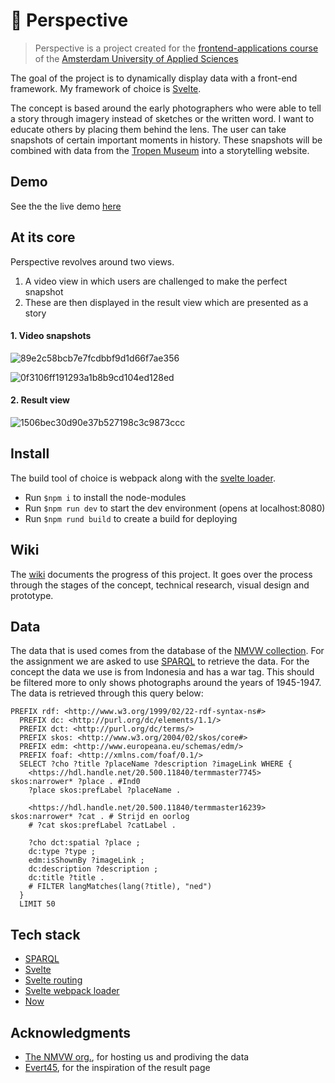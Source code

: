 # 📸 Perspective

> Perspective is a project created for the [frontend-applications course](https://github.com/cmda-tt/course-19-20/tree/master/frontend-applications) of the [Amsterdam University of Applied Sciences](https://www.hva.nl/)

The goal of the project is to dynamically display data with a front-end framework. My framework of choice is [Svelte](https://svelte.dev).

The concept is based around the early photographers who were able to tell a story through imagery instead of sketches or the written word. I want to educate others by placing them behind the lens. The user can take snapshots of certain important moments in history. These snapshots will be combined with data from the [Tropen Museum](https://www.tropenmuseum.nl/) into a storytelling website.

## Demo
See the the live demo [here](https://perspective-project.netlify.com/)

## At its core
Perspective revolves around two views. 
1. A video view in which users are challenged to make the perfect snapshot
2. These are then displayed in the result view which are presented as a story

#### 1. Video snapshots  
![89e2c58bcb7e7fcdbbf9d1d66f7ae356](https://user-images.githubusercontent.com/8048514/67623677-72358080-f828-11e9-8df8-6c20e2676cf0.gif)

![0f3106ff191293a1b8b9cd104ed128ed](https://user-images.githubusercontent.com/8048514/67623655-27b40400-f828-11e9-8fbc-2a4ab1c3127d.gif)

#### 2. Result view
![1506bec30d90e37b527198c3c9873ccc](https://user-images.githubusercontent.com/8048514/67623822-0522ea80-f82a-11e9-8bd7-0c414fe60e51.gif)

## Install
The build tool of choice is webpack along with the [svelte loader](https://github.com/sveltejs/svelte-loader).
- Run `$npm i` to install the node-modules
- Run `$npm run dev` to start the dev environment (opens at localhost:8080)
- Run `$npm rund build` to create a build for deploying


## Wiki
The [wiki](https://github.com/MartijnKeesmaat/frontend-applications/wiki) documents the progress of this project. It goes over the process through the stages of the concept, technical research, visual design and prototype.

## Data
The data that is used comes from the database of the [NMVW collection](https://collectie.wereldculturen.nl/). For the assignment we are asked to use [SPARQL](https://www.w3.org/TR/rdf-sparql-query/) to retrieve the data. For the concept the data we use is from Indonesia and has a war tag. This should be filtered more to only shows photographs around the years of 1945-1947. The data is retrieved through this query below:

```
PREFIX rdf: <http://www.w3.org/1999/02/22-rdf-syntax-ns#>
  PREFIX dc: <http://purl.org/dc/elements/1.1/>
  PREFIX dct: <http://purl.org/dc/terms/>
  PREFIX skos: <http://www.w3.org/2004/02/skos/core#>
  PREFIX edm: <http://www.europeana.eu/schemas/edm/>
  PREFIX foaf: <http://xmlns.com/foaf/0.1/>
  SELECT ?cho ?title ?placeName ?description ?imageLink WHERE {
    <https://hdl.handle.net/20.500.11840/termmaster7745> skos:narrower* ?place . #Ind0
    ?place skos:prefLabel ?placeName .
      
    <https://hdl.handle.net/20.500.11840/termmaster16239> skos:narrower* ?cat . # Strijd en oorlog
    # ?cat skos:prefLabel ?catLabel .
    
    ?cho dct:spatial ?place ;
    dc:type ?type ;
    edm:isShownBy ?imageLink ;
    dc:description ?description ;
    dc:title ?title .
    # FILTER langMatches(lang(?title), "ned")
  }
  LIMIT 50
```


## Tech stack
- [SPARQL](https://www.w3.org/TR/rdf-sparql-query/)
- [Svelte](https://svelte.dev)
- [Svelte routing](https://github.com/EmilTholin/svelte-routing)
- [Svelte webpack loader](https://github.com/sveltejs/svelte-loader)
- [Now](https://zeit.co/)

## Acknowledgments
- [The NMVW org.](https://collectie.wereldculturen.nl/), for hosting us and prodiving the data
- [Evert45](https://evert45.com), for the inspiration of the result page

